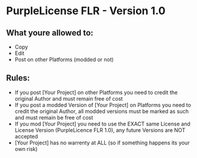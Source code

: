 # PurpleLicense FLR - Version 1.0

## What youre allowed to:
  - Copy
  - Edit
  - Post on other Platforms (modded or not)

## Rules:
  - If you post [Your Project] on other Platforms you need to credit the original Author and must remain free of cost
  - If you post a modded Version of [Your Project] on Platforms you need to credit the original Author, all modded versions must be marked as such and must remain be free of cost
  - If you mod [Your Project] you need to use the EXACT same License and License Version (PurpleLicence FLR 1.0), any future Versions are NOT accepted
  - [Your Project] has no warrenty at ALL (so if something happens its your own risk)
